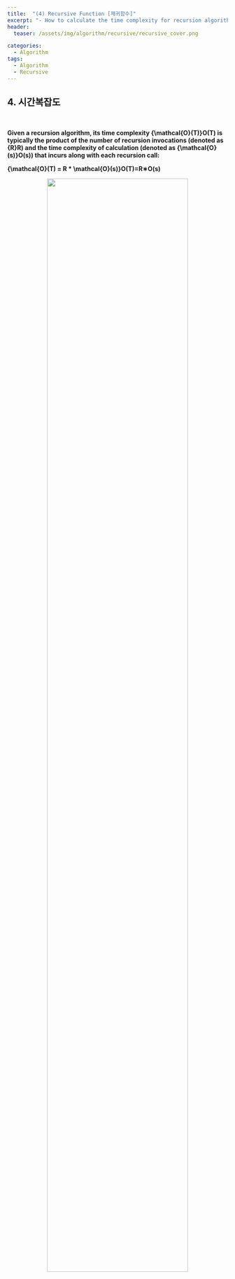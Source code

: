 ```yaml
---
title:  "(4) Recursive Function [재귀함수]"
excerpt: "- How to calculate the time complexity for recursion algorithms."
header:
  teaser: /assets/img/algorithm/recursive/recursive_cover.png

categories:
  - Algorithm
tags:
  - Algorithm
  - Recursive
---
```

## 4. 시간복잡도
<br>

**Given a recursion algorithm, its time complexity {\mathcal{O}(T)}O(T) is typically the product of the number of recursion invocations (denoted as {R}R) and the time complexity of calculation (denoted as {\mathcal{O}(s)}O(s)) that incurs along with each recursion call:**

**{\mathcal{O}(T) = R * \mathcal{O}(s)}O(T)=R∗O(s)**

<center>
<img src = "https://hyunjae-lee.github.io/assets/img/algorithm/recursive/memoization1.png" width = "80%">
</center>
<br>

<br>